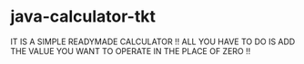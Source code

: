 # java-calculator-tkt
IT IS A SIMPLE READYMADE CALCULATOR !! ALL YOU HAVE TO DO IS ADD THE VALUE YOU WANT TO OPERATE IN THE PLACE OF ZERO !!
